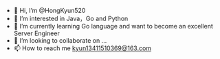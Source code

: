 - 👋 Hi, I’m @HongKyun520
- 👀 I’m interested in Java，Go and Python
- 🌱 I’m currently learning Go language and want to become an excellent Server Engineer
- 💞️ I’m looking to collaborate on ...
- 📫 How to reach me kyun13411510369@163.com

<!---
HongKyun520/HongKyun520 is a ✨ special ✨ repository because its `README.md` (this file) appears on your GitHub profile.
You can click the Preview link to take a look at your changes.
--->

